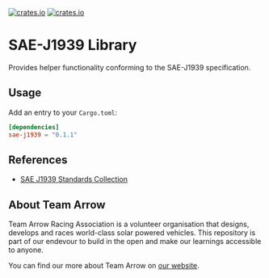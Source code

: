[![crates.io](https://img.shields.io/crates/v/sae-j1939.svg)](https://crates.io/crates/sae-j1939)
[![crates.io](https://img.shields.io/crates/d/sae-j1939.svg)](https://crates.io/crates/sae-j1939)

# SAE-J1939 Library

Provides helper functionality conforming to the SAE-J1939 specification.

## Usage

Add an entry to your `Cargo.toml`:

```toml
[dependencies]
sae-j1939 = "0.1.1"
```

## References

- [SAE J1939 Standards Collection](https://www.sae.org/publications/collections/content/j1939_dl/)

## About Team Arrow

Team Arrow Racing Association is a volunteer organisation that designs, develops and races world-class solar powered vehicles. This repository is part of our endevour to build in the open and make our learnings accessible to anyone.

You can find our more about Team Arrow on [our website](https://www.teamarrow.com.au/).
